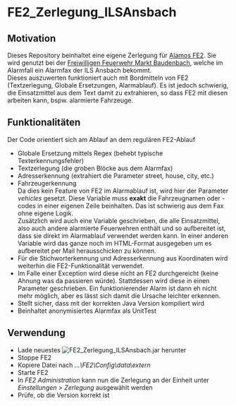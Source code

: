 # FE2_Zerlegung_ILSAnsbach
## Motivation
Dieses Repository beinhaltet eine eigene Zerlegung für [Alamos FE2](https://alamos-support.atlassian.net/wiki/spaces/documentation/pages/219480670/Eigene+Zerlegung+entwickeln). 
Sie wird genutzt bei der [Freiwilligen Feuerwehr Markt Baudenbach](https://www.ffw-baudenbach.de), welche im Alarmfall ein Alarmfax der ILS Ansbach bekommt.  
Dieses auszuwerten funktioniert auch mit Bordmitteln von FE2 (Textzerlegung, Globale Ersetzungen, Alarmablauf). Es ist jedoch schwierig, die Einsatzmittel aus dem Text damit zu extrahieren, so dass FE2 mit diesen arbeiten kann, bspw. alarmierte Fahrzeuge.  
## Funktionalitäten
Der Code orientiert sich am Ablauf an dem regulären FE2-Ablauf 
* Globale Ersetzung mittels Regex (behebt typische Texterkennungsfehler)
* Textzerlegung (die groben Blöcke aus dem Alarmfax)
* Adresserkennung (extrahiert die Parameter street, house, city, etc.)
* Fahrzeugerkennung  
Da dies kein Feature von FE2 im Alarmablauf ist, wird hier der Parameter _vehicles_ gesetzt. Diese Variable muss __exakt__ die Fahrzeugnamen oder -codes in einer eigenen Zeile beinhalten. Das ist schwierig aus dem Fax ohne eigene Logik.  
Zusätzlich wird auch eine Variable geschrieben, die alle Einsatzmittel, also auch andere alarmierte Feuerwehren enthält und so aufbereitet ist, dass sie direkt im Alarmablauf verwendet werden kann. In einer anderen Variable wird das ganze noch im HTML-Format ausgegeben um es aufbereitet per Mail herausschicken zu können.
* Für die Stichworterkennung und Adresserkennung aus Koordinaten wird weiterhin die FE2-Funktionalität verwendet.
* Im Falle einer Exception wird diese nicht an FE2 durchgereicht (keine Ahnung was da passieren würde). Stattdessen wird diese in einen Parameter geschrieben. Ein funktionierender Alarm ist dann eh nicht mehr möglich, aber es lässt sich damit die Ursache leichter erkennen.
* Stellt sicher, dass mit der korrekten Java Version kompiliert wird
* Beinhaltet anonymisiertes Alarmfax als UnitTest
## Verwendung
* Lade neuestes ![FE2_Zerlegung_ILSAnsbach.jar](https://github.com/odin568/FE2_Zerlegung_ILSAnsbach/releases/) herunter
* Stoppe FE2
* Kopiere Datei nach _...\FE2\Config\data\extern_
* Starte FE2
* In _FE2 Administration_ kann nun die Zerlegung an der Einheit unter _Einstellungen > Zerlegung_ ausgewählt werden
* Prüfe, ob die Version korrekt ist
